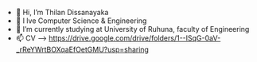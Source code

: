 - 👋 Hi, I’m Thilan Dissanayaka
- 💞️  I lve Computer Science & Engineering
- 🌱 I’m currently studying at University of Ruhuna, faculty of Engineering
- 📫 CV --> https://drive.google.com/drive/folders/1--ISqG-0aV-_rReYWrtBOXqaEfOetGMU?usp=sharing

<!---
Thil4n/Thil4n is a ✨ special ✨ repository because its `README.md` (this file) appears on your GitHub profile.
You can click the Preview link to take a look at your changes.
--->
